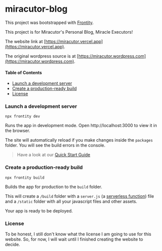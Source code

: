 # miracutor-blog

This project was bootstrapped with [Frontity](https://frontity.org/).

This project is for Miracutor's Personal Blog, Miracle Executors!

The website link at [https://miracutor.vercel.app](https://miracutor.vercel.app).

The original wordpress source is at [https://miracutor.wordpress.com](https://miracutor.wordpress.com).


#### Table of Contents

- [Launch a development server](#launch-a-development-server)
- [Create a production-ready build](#create-a-production-ready-build)
- [License](#license)

### Launch a development server

```
npx frontity dev
```

Runs the app in development mode. Open http://localhost:3000 to view it in the browser.

The site will automatically reload if you make changes inside the `packages` folder. You will see the build errors in the console.

> Have a look at our [Quick Start Guide](https://docs.frontity.org/getting-started/quick-start-guide)

### Create a production-ready build

```
npx frontity build
```

Builds the app for production to the `build` folder.

This will create a `/build` folder with a `server.js` (a [serverless function](https://vercel.com/docs/v2/serverless-functions/introduction)) file and a `/static` folder with all your javascript files and other assets.

Your app is ready to be deployed.

### License

To be honest, I still don't know what the license I am going to use for this website. So, for now, I will wait until I finished creating the website to decide.
